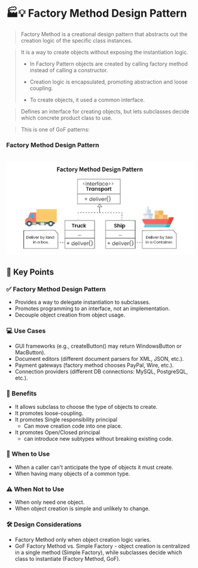 # 🏭💡 Factory Method Design Pattern


> Factory Method is a creational design pattern that abstracts out the creation logic of the specific class instances.

> It is a way to create objects without exposing the instantiation logic. 
 >- In Factory Pattern objects are created by calling factory method instead of calling a constructor.
 >
> 
 >- Creation logic is encapsulated, promoting abstraction and loose coupling.
 >
> 
 >- To create objects, it used a common interface.

>Defines an interface for creating objects,
> but lets subclasses decide which concrete product class to use.

> This is one of GoF patterns:



### Factory Method Design Pattern
<br>
<img src=../images/Factory_Method.png alt="img" width="500px" />

  
## 🎯 Key Points

### ✅ Factory Method Design Pattern

- Provides a way to delegate instantiation to subclasses.
- Promotes programming to an interface, not an implementation.
- Decouple object creation from object usage.

### 💻 Use Cases

- GUI frameworks (e.g., createButton() may return WindowsButton or MacButton).
- Document editors (different document parsers for XML, JSON, etc.). 
- Payment gateways (factory method chooses PayPal, Wire, etc.). 
- Connection providers (different DB connections: MySQL, PostgreSQL, etc.).

### 🧩 Benefits

- It allows subclass to choose the type of objects to create.
- It promotes loose-coupling.
- It promotes Single responsibility principal 
  - Can move creation code into one place.
- It promotes Open/Closed principal
  - can introduce new subtypes without breaking existing code.

### 📌 When to Use

- When a caller can't anticipate the type of objects it must create.
- When having many objects of a common type.

### ⚠️ When Not to Use

- When only need one object. 
- When object creation is simple and unlikely to change.

### 🛠️ Design Considerations

- Factory Method only when object creation logic varies.
- GoF Factory Method vs. Simple Factory - object creation is centralized in a single method (Simple Factory), 
while subclasses decide which class to instantiate (Factory Method, GoF).

